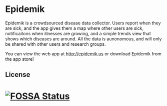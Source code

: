# Epidemik

Epidemik is a crowdsourced disease data collector. Users report when they are sick, and the app gives them a map where other users are sick, notificaitons when illnesses are growing, and a simple trends view that shows which diseases are around. All the data is aunonomous, and will only be shared with other users and research groups. 

You can view the web app at http://epidemik.us or download Epidemik from the app store!


## License
[![FOSSA Status](https://app.fossa.io/api/projects/git%2Bgithub.com%2Fryan-bradford%2FEpidemik.svg?type=large)](https://app.fossa.io/projects/git%2Bgithub.com%2Fryan-bradford%2FEpidemik?ref=badge_large)
=======
